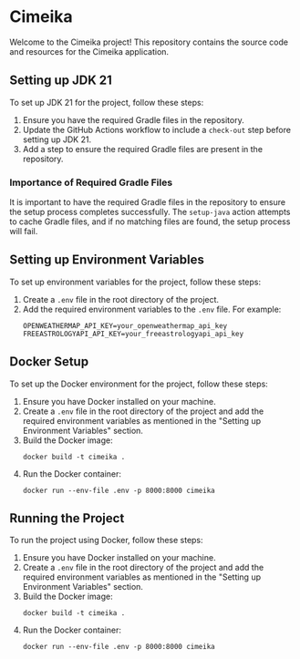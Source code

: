 # Cimeika

Welcome to the Cimeika project! This repository contains the source code and resources for the Cimeika application.

## Setting up JDK 21

To set up JDK 21 for the project, follow these steps:

1. Ensure you have the required Gradle files in the repository.
2. Update the GitHub Actions workflow to include a `check-out` step before setting up JDK 21.
3. Add a step to ensure the required Gradle files are present in the repository.

### Importance of Required Gradle Files

It is important to have the required Gradle files in the repository to ensure the setup process completes successfully. The `setup-java` action attempts to cache Gradle files, and if no matching files are found, the setup process will fail.

## Setting up Environment Variables

To set up environment variables for the project, follow these steps:

1. Create a `.env` file in the root directory of the project.
2. Add the required environment variables to the `.env` file. For example:
   ```
   OPENWEATHERMAP_API_KEY=your_openweathermap_api_key
   FREEASTROLOGYAPI_API_KEY=your_freeastrologyapi_api_key
   ```

## Docker Setup

To set up the Docker environment for the project, follow these steps:

1. Ensure you have Docker installed on your machine.
2. Create a `.env` file in the root directory of the project and add the required environment variables as mentioned in the "Setting up Environment Variables" section.
3. Build the Docker image:
   ```
   docker build -t cimeika .
   ```
4. Run the Docker container:
   ```
   docker run --env-file .env -p 8000:8000 cimeika
   ```

## Running the Project

To run the project using Docker, follow these steps:

1. Ensure you have Docker installed on your machine.
2. Create a `.env` file in the root directory of the project and add the required environment variables as mentioned in the "Setting up Environment Variables" section.
3. Build the Docker image:
   ```
   docker build -t cimeika .
   ```
4. Run the Docker container:
   ```
   docker run --env-file .env -p 8000:8000 cimeika
   ```
